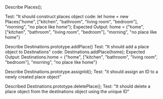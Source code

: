Describe Places();

Test: "It should construct places object
code: let home = new Places("home", ["kitchen", "bathroom", "living room", "bedroom"], "morning", "no place like home");
Expected Output: home = {"home", ["kitchen", "bathroom", "living room", "bedroom"], "morning", "no place like home"}

Describe Destinations.prototype.addPlace()
Test: "It should add a place object to Destinations"
code: Destinations.addPlace(home);
Expected Output: Destinations.home = {"home", ["kitchen", "bathroom", "living room", "bedroom"], "morning", "no place like home"}

Describe Destinations.prototype.assignId();
Test: "it should assign an ID to a newly created place object"

Described Destinations.prototype.deletePlace();
Test: "It should delete a place object from the destinations object using the unique ID"